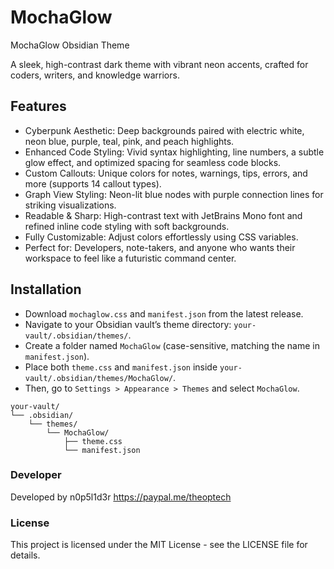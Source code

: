 # MochaGlow
MochaGlow Obsidian Theme

A sleek, high-contrast dark theme with vibrant neon accents, crafted for coders, writers, and knowledge warriors.


## Features

- Cyberpunk Aesthetic: Deep backgrounds paired with electric white, neon blue, purple, teal, pink, and peach highlights.  
- Enhanced Code Styling: Vivid syntax highlighting, line numbers, a subtle glow effect, and optimized spacing for seamless code blocks.  
- Custom Callouts: Unique colors for notes, warnings, tips, errors, and more (supports 14 callout types).  
- Graph View Styling: Neon-lit blue nodes with purple connection lines for striking visualizations.  
- Readable & Sharp: High-contrast text with JetBrains Mono font and refined inline code styling with soft backgrounds.  
- Fully Customizable: Adjust colors effortlessly using CSS variables.  
- Perfect for: Developers, note-takers, and anyone who wants their workspace to feel like a futuristic command center.

## Installation

- Download `mochaglow.css` and `manifest.json` from the latest release.
- Navigate to your Obsidian vault’s theme directory: `your-vault/.obsidian/themes/`.
- Create a folder named `MochaGlow` (case-sensitive, matching the name in `manifest.json`).
- Place both `theme.css` and `manifest.json` inside `your-vault/.obsidian/themes/MochaGlow/`.
- Then, go to `Settings > Appearance > Themes` and select `MochaGlow`.  

```
your-vault/
└── .obsidian/
    └── themes/
        └── MochaGlow/
            ├── theme.css
            └── manifest.json
```

### Developer

Developed by n0p5l1d3r
https://paypal.me/theoptech

### License

This project is licensed under the MIT License - see the LICENSE file for details.
